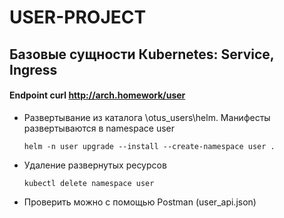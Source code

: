 # USER-PROJECT

##   Базовые сущности Кubernetes: Service, Ingress

#### Endpoint curl http://arch.homework/user

- Развертывание из каталога \otus_users\helm\. Манифесты развертываются в namespace user

      helm -n user upgrade --install --create-namespace user .
- Удаление развернутых ресурсов

      kubectl delete namespace user
- Проверить можно с помощью Postman (user_api.json)

